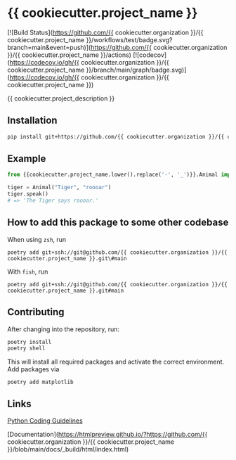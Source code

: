 # {{ cookiecutter.project_name }}

[![Build Status](https://github.com/{{ cookiecutter.organization }}/{{ cookiecutter.project_name }}/workflows/test/badge.svg?branch=main&event=push)](https://github.com/{{ cookiecutter.organization }}/{{ cookiecutter.project_name }}/actions)
[![codecov](https://codecov.io/gh/{{ cookiecutter.organization }}/{{ cookiecutter.project_name }}/branch/main/graph/badge.svg)](https://codecov.io/gh/{{ cookiecutter.organization }}/{{ cookiecutter.project_name }})

{{ cookiecutter.project_description }}





## Installation

```bash
pip install git+https://github.com/{{ cookiecutter.organization }}/{{ cookiecutter.project_name }}.git
```


## Example

```python
from {{cookiecutter.project_name.lower().replace('-', '_')}}.Animal import Animal

tiger = Animal("Tiger", "roooar")
tiger.speak()
# => 'The Tiger says roooar.'
```
## How to add this package to some other codebase
When using `zsh`, run

```poetry add git+ssh://git@github.com/{{ cookiecutter.organization }}/{{ cookiecutter.project_name }}.git\#main```

With `fish`, run

```poetry add git+ssh://git@github.com/{{ cookiecutter.organization }}/{{ cookiecutter.project_name }}.git#main```



## Contributing

After changing into the repository, run:
```bash
poetry install
poetry shell
```
This will install all required packages and activate the correct environment.
Add packages via 
```
poetry add matplotlib
```

## Links

[Python Coding Guidelines](https://wahooligans.atlassian.net/wiki/spaces/SCIENCE/pages/23586078720/Python+Coding+Guidelines)

[Documentation](https://htmlpreview.github.io/?https://github.com/{{ cookiecutter.organization }}/{{ cookiecutter.project_name }}/blob/main/docs/_build/html/index.html)


